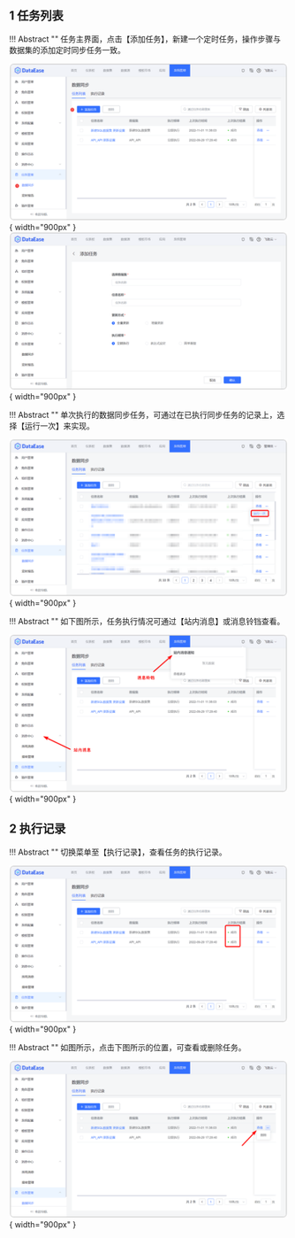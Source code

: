 ## 1 任务列表

!!! Abstract ""
	任务主界面，点击【添加任务】，新建一个定时任务，操作步骤与数据集的添加定时同步任务一致。

![任务列表](../../img/system_management/任务列表.png){ width="900px" }  
![新建任务](../../img/system_management/新建任务.png){ width="900px" }

!!! Abstract ""
	单次执行的数据同步任务，可通过在已执行同步任务的记录上，选择【运行一次】来实现。

![运行一次](../../img/system_management/运行一次.png){ width="900px" }

!!! Abstract ""
	如下图所示，任务执行情况可通过【站内消息】或消息铃铛查看。

![查看消息铃铛](../../img/system_management/查看消息铃铛.png){ width="900px" }

## 2 执行记录

!!! Abstract ""
	切换菜单至【执行记录】，查看任务的执行记录。

![执行记录](../../img/system_management/执行记录.png){ width="900px" }

!!! Abstract ""
	如图所示，点击下图所示的位置，可查看或删除任务。

![任务列表_暂停任务](../../img/system_management/任务列表_暂停任务.png){ width="900px" }
